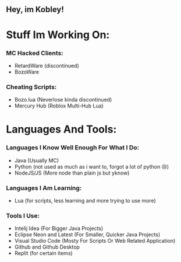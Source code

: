 ## Hey, im Kobley!

# Stuff Im Working On:

### MC Hacked Clients:
- RetardWare (discontinued)
- BozoWare

### Cheating Scripts:
- Bozo.lua (Neverlose kinda discontinued)
- Mercury Hub (Roblox Multi-Hub Lua)

# Languages And Tools:

### Languages I Know Well Enough For What I Do:
- Java (Usually MC)
- Python (not used as much as i want to, forgot a lot of python 😢)
- NodeJS/JS (More node than plain js but yknow)

### Languages I Am Learning:
- Lua (for scripts, less learning and more trying to use more)

### Tools I Use:
- Intelij Idea (For Bigger Java Projects)
- Eclipse Neon and Latest (For Smaller, Quicker Java Projects)
- Visual Studio Code (Mosty For Scripts Or Web Related Application)
- Github and Github Desktop
- Replit (for certain items)
